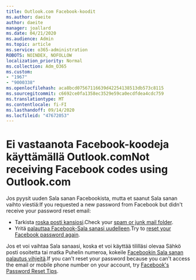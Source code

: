 ```yaml
---
title: Outlook.com Facebook-koodit
ms.author: daeite
author: daeite
manager: joallard
ms.date: 04/21/2020
ms.audience: Admin
ms.topic: article
ms.service: o365-administration
ROBOTS: NOINDEX, NOFOLLOW
localization_priority: Normal
ms.collection: Adm_O365
ms.custom:
- "1967"
- "9000338"
ms.openlocfilehash: aca8bcd07567116639d42254138513db573c8115
ms.sourcegitcommit: c6692ce0fa1358ec3529e59ca0ecdfdea4cdc759
ms.translationtype: MT
ms.contentlocale: fi-FI
ms.lasthandoff: 09/14/2020
ms.locfileid: "47672053"
---
```

# <a name="not-receiving-facebook-codes-using-outlookcom"></a><span data-ttu-id="0bce2-102">Ei vastaanota Facebook-koodeja käyttämällä Outlook.com</span><span class="sxs-lookup"><span data-stu-id="0bce2-102">Not receiving Facebook codes using Outlook.com</span></span>

<span data-ttu-id="0bce2-103">Jos pyysit uuden Sala sanan Facebookista, mutta et saanut Sala sanan vaihto viestiä:</span><span class="sxs-lookup"><span data-stu-id="0bce2-103">If you requested a new password from Facebook but didn't receive your password reset email:</span></span>

- <span data-ttu-id="0bce2-104">Tarkista [roska posti kansiosi](https://outlook.live.com/mail/junkemail).</span><span class="sxs-lookup"><span data-stu-id="0bce2-104">Check your [spam or junk mail folder](https://outlook.live.com/mail/junkemail).</span></span>
- <span data-ttu-id="0bce2-105">Yritä [palauttaa Facebook-Sala sanasi uudelleen](https://aka.ms/facebook-password-reset).</span><span class="sxs-lookup"><span data-stu-id="0bce2-105">Try to [reset your Facebook password again](https://aka.ms/facebook-password-reset).</span></span>

<span data-ttu-id="0bce2-106">Jos et voi vaihtaa Sala sanaasi, koska et voi käyttää tililläsi olevaa Sähkö posti osoitetta tai matka Puhelin numeroa, kokeile [Facebookin Sala sanan palautus vihjeitä](https://aka.ms/facebook-password-help).</span><span class="sxs-lookup"><span data-stu-id="0bce2-106">If you can't reset your password because you can't access the email or mobile phone number on your account, try [Facebook's Password Reset Tips](https://aka.ms/facebook-password-help).</span></span>